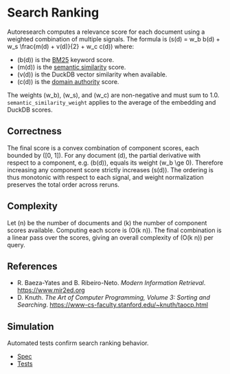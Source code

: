 # Search Ranking

Autoresearch computes a relevance score for each document using a weighted
combination of multiple signals. The formula is
\(s(d) = w_b b(d) + w_s \frac{m(d) + v(d)}{2} + w_c c(d)\) where:

- \(b(d)\) is the [BM25](bm25.md) keyword score.
- \(m(d)\) is the [semantic similarity](semantic_similarity.md) score.
- \(v(d)\) is the DuckDB vector similarity when available.
- \(c(d)\) is the [domain authority](source_credibility.md) score.

The weights \(w_b\), \(w_s\), and \(w_c\) are non-negative and must sum to
1.0. `semantic_similarity_weight` applies to the average of the embedding and
DuckDB scores.

## Correctness

The final score is a convex combination of component scores, each bounded by
\([0, 1]\). For any document \(d\), the partial derivative with respect to a
component, e.g. \(b(d)\), equals its weight \(w_b \ge 0\). Therefore increasing
any component score strictly increases \(s(d)\). The ordering is thus
monotonic with respect to each signal, and weight normalization preserves the
total order across reruns.

## Complexity

Let \(n\) be the number of documents and \(k\) the number of component scores
available. Computing each score is \(O(k n)\). The final combination is a
linear pass over the scores, giving an overall complexity of \(O(k n)\) per
query.

## References

- R. Baeza-Yates and B. Ribeiro-Neto. *Modern Information Retrieval*.
  https://www.mir2ed.org
- D. Knuth. *The Art of Computer Programming, Volume 3: Sorting and
  Searching*. https://www-cs-faculty.stanford.edu/~knuth/taocp.html

## Simulation

Automated tests confirm search ranking behavior.

- [Spec](../specs/search.md)
- [Tests](../../tests/integration/test_search_ranking_convergence.py)
